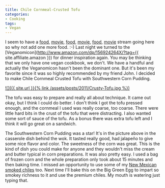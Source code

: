 ```yaml
---
title: Chile Cornmeal-Crusted Tofu
categories:
- Cooking
tags:
- Vegan
---
```


I seem to have a [food](/thingelstad/making-soup-in-vitamix), [movie](/thingelstad/dolphin-tale), [food](/thingelstad/ratatouille-on-big-green-egg), [movie](/thingelstad/moneyball-the-movie), [food](/thingelstad/hot-sauce-glazed-tempeh), [movie](/thingelstad/margin-call) stream going here so why not add one more food. :-)
Last night we turned to the [Veganomicon](http://www.amazon.com/dp/156924264X/?tag={{ site.affiliate.amazon }}) for dinner inspiration again. You may be thinking that we only have one vegan cookbook, we don't. We have a handful and actually the Veganomicon hasn't been the dominant one. But it's been my favorite since it was so highly recommended by my friend John. I decided to make Chile Cornmeal Crusted Tofu with Southwestern Corn Pudding.

[![]({{ site.url }}{% link /assets/posts/2011/Crusty-Tofu.jpg %})](http://thingelstad.com/s/chile-cornmeal-crusted-tofu/crusty-tofu/img)

The tofu was easy to prepare and really all about technique. It came out okay, but I think I could do better. I don't think I got the tofu pressed enough, and the cornmeal I used was really coarse, too coarse. There were little hard bits in the crust of the tofu that were distracting. I also wanted some sort of sauce of the tofu. As a bonus there was extra tofu left and I think it will go great on a sandwich.

The Southwestern Corn Pudding was a star! It's in the picture above in the casserole dish behind the wok. It tasted really good, had jalapeño to give some nice flavor and color. The sweetness of the corn was great. This is the kind of dish you could make for anyone and they wouldn't miss the cream and butter typical in corn preparations. It was also pretty easy. I used a bag of frozen corn and the whole preparation only took about 15 minutes and then baking time. I missed an opportunity to use some of my [New Mexican smoked chiles](http://www.newmexicanconnection.com/) too. Next time I'll bake this on the Big Green Egg to impart so smokey richness to it and use the premium chiles. My mouth is watering just typing that.
